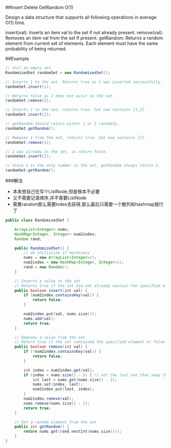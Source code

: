 ##Insert Delete GetRandom O(1)

  Design a data structure that supports all following operations in average O(1) time.

  insert(val): Inserts an item val to the set if not already present.
  remove(val): Removes an item val from the set if present.
  getRandom: Returns a random element from current set of elements. Each element must have the same probability of being returned.

##Example
```java
// Init an empty set.
RandomizedSet randomSet = new RandomizedSet();

// Inserts 1 to the set. Returns true as 1 was inserted successfully.
randomSet.insert(1);

// Returns false as 2 does not exist in the set.
randomSet.remove(2);

// Inserts 2 to the set, returns true. Set now contains [1,2].
randomSet.insert(2);

// getRandom should return either 1 or 2 randomly.
randomSet.getRandom();

// Removes 1 from the set, returns true. Set now contains [2].
randomSet.remove(1);

// 2 was already in the set, so return false.
randomSet.insert(2);

// Since 2 is the only number in the set, getRandom always return 2.
randomSet.getRandom();
```

###解法
- 本来想自己在写个ListNode,但是根本不必要
- 又不需要记录顺序,并不需要ListNode
- 需要random那么需要index去获得,那么最后只需要一个数列和hashmap就行了

```java
public class RandomizedSet {

    ArrayList<Integer> nums;
    HashMap<Integer, Integer> num2index;
    Random rand;

    public RandomizedSet() {
        // do initialize if necessary
        nums = new ArrayList<Integer>();
        num2index = new HashMap<Integer, Integer>();  
        rand = new Random();
    }

    // Inserts a value to the set
    // Returns true if the set did not already contain the specified element or false
    public boolean insert(int val) {
        if (num2index.containsKey(val)) {
            return false;
        }

        num2index.put(val, nums.size());
        nums.add(val);
        return true;
    }

    // Removes a value from the set
    // Return true if the set contained the specified element or false
    public boolean remove(int val) {
        if (!num2index.containsKey(val)) {
            return false;
        }

        int index = num2index.get(val);
        if (index < nums.size() - 1) { // not the last one than swap the last one with this val
            int last = nums.get(nums.size() - 1);
            nums.set(index, last);
            num2index.put(last, index);
        }
        num2index.remove(val);
        nums.remove(nums.size() - 1);
        return true;
    }

    // Get a random element from the set
    public int getRandom() {
        return nums.get(rand.nextInt(nums.size()));
    }
}

```
